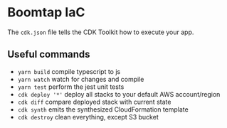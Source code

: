 # Boomtap IaC
The `cdk.json` file tells the CDK Toolkit how to execute your app.

## Useful commands

 * `yarn build`      compile typescript to js
 * `yarn watch`      watch for changes and compile
 * `yarn test`       perform the jest unit tests
 * `cdk deploy '*'`  deploy all stacks to your default AWS account/region
 * `cdk diff`        compare deployed stack with current state
 * `cdk synth`       emits the synthesized CloudFormation template
 * `cdk destroy`     clean everything, except S3 bucket
